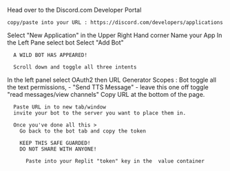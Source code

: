 Head over to the Discord.com Developer Portal

    copy/paste into your URL : https://discord.com/developers/applications
    
Select "New Application" in the Upper Right Hand corner
    Name your App
    In the Left Pane select bot
      Select "Add Bot"
      
      A WILD BOT HAS APPEARED!
      
      Scroll down and toggle all three intents
      
  In the left panel select OAuth2
    then URL Generator
      Scopes : Bot
        toggle all the text permissions, - "Send TTS Message" - leave this one off
        toggle "read messages/view channels"
      Copy URL at the bottom of the page.
      
      Paste URL in to new tab/window
      invite your bot to the server you want to place them in.
      
      Once you've done all this >
        Go back to the bot tab and copy the token 
        
        KEEP THIS SAFE GUARDED!
        DO NOT SHARE WITH ANYONE!
        
          Paste into your Replit "token" key in the  value container
